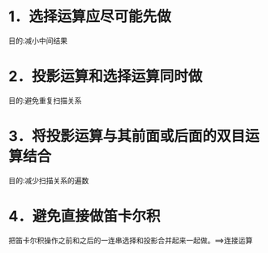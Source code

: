 # 1．选择运算应尽可能先做
目的:减小中间结果
# 2．投影运算和选择运算同时做
目的:避免重复扫描关系
# 3．将投影运算与其前面或后面的双目运算结合
目的:减少扫描关系的遍数
# 4．避免直接做笛卡尔积
把笛卡尔积操作之前和之后的一连串选择和投影合并起来一起做。==>连接运算
